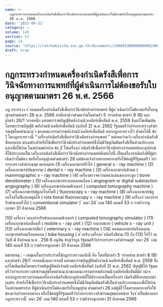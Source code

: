 ```yaml
---
name: >-
  กฎกระทรวงกำหนดเครื่องกำเนิดรังสีเพื่อการวินิจฉัยทางการแพทย์ที่ผู้ดำเนินการไม่ต้องขอรับใบอนุญาตตามมาตรา
  26 พ.ศ. 2566
date: '2023-08-31'
category: ก
volume: 140
section: 53
page: 24
source: 'https://ratchakitcha.soc.go.th/documents/140A053N0000000002400.pdf'
draft: true
---
```


# กฎกระทรวงกำหนดเครื่องกำเนิดรังสีเพื่อการวินิจฉัยทางการแพทย์ที่ผู้ดำเนินการไม่ต้องขอรับใบอนุญาตตามมาตรา 26 พ.ศ. 2566

กฎ กระทรวง ก ําหนดเครื่องกําเนิดรังสีเพื่อกํารวินิจฉัยทํางกํารแพทย์ ที่ผู้ด ําเนินกํารไม่ต้องขอรับใบอนุญําตตํามมําตรํา 26 พ.ศ. 2566 อําศัยอํานําจตํามควํามในมําตรํา 5 วรรคสําม มําตรํา 8 (6) และมําตรํา 26/1 วรรคหนึ่ง แห่งพระรําชบัญญัติพลังงํานนิวเคลียร์เพื่อสันติ พ.ศ. 2559 ซึ่งแก้ไขเพิ่มเติมโดยพระรําชบัญญัติ พลังงํานนิวเคลียร์เพื่อสันติ (ฉบับที่ 2) พ.ศ. 2562 รัฐมนตรีว่ํากํารกระทรวงสําธํารณสุขโดยคําแนะน ํา ของคณะกรรมกํารพลังงํานนิวเคลียร์เพื่อสันติ ออกกฎกระทรวงไว้ ดังต่อไปนี้ ข้อ 1 ในกฎกระทรวงนี้ “ เครื่องกําเนิดรังสีเพื่อกํารวินิจฉัยทํางกํารแพทย์ ” หมํายควํามว่ํา เครื่องกําเนิดรังสีที่ออกแบบ มําเฉพําะสําหรับใช้เพื่อกํารวินิจฉัยทํางกํารแพทย์ซึ่งไม่มีวัสดุกัมมันตรังสีเป็นส่วนประกอบ และเพื่อใช้งําน ในสถํานพยําบําล ข้อ 2 ให้เครื่องก ําเนิดรังสีเพื่อกํารวินิจฉัยทํางกํารแพทย์และอุปกรณ์ที่ใช้ประกอบเป็น เครื่องกําเนิดรังสีเพื่อกํารวินิจฉัยทํางกํารแพทย์ดังต่อไปนี้ เป็นเครื่องกําเนิดรังสีที่ผู้ดําเนินกํารไม่ต้อง ขอรับใบอนุญําตตํามมําตรํา 26 แต่ต้องแจ้งกํารครอบครองหรือใช้ต่อผู้ที่รัฐมนตรีว่ ํากํารกระทรวงสําธํารณสุข มอบหมําย (1) เครื่องเอกซเรย์ทั่วไป ( general x - ray machine ) (2) เครื่องเอกซเรย์ทันตกรรม ( dental x - ray machine ) (3) เครื่องเอกซเรย์เต้ํานม ( mammographic x - ray machine ) (4) เครื่องตรวจควํามหนําแน่นของกระดูก ( bone densitometer ) (5) เครื่องเอกซเรย์ระบบหลอดเลือด ( angiogram or digital subtraction angiography ) (6) เครื่องเอกซเรย์คอมพิวเตอร์ ( computed tomography machine ) (7) เครื่องเอกซเรย์ฟลูออโรสโคปี ( fluoroscopy x - ray machine ) (8) เครื่องเอกซเรย์ฟลูออโรสโคปีแบบหมุนได้ ( rota tional fluoroscopy x - ray machine ) (9) เครื่องจ ําลองกํารรักษําแบบทั่วไป ( conventional simulator ) ้ หนา 24 ่ เลม 140 ตอนที่ 53 ก ราชกิจจานุเบกษา 31 สิงหาคม 2566

(10) เครื่องจ ําลองกํารรักษําแบบคอมพิวเตอร์ ( computed tomography simulator ) (11) เครื่องเอกซเรย์เคลื่อนที่ ( mobile x - ray unit ) (12) รถเอกซเรย์ ( vehicle x - ray unit ) (13) เครื่องเอกซเรย์สัตว์ ( veterinary x - ray machine ) (14) หลอดเอกซเรย์หรือหลอดเอกซเรย์พร้อมเรือนหลอด ( tube housing ) ส ําหรับ เครื่องก ําเนิดรังสีตําม (1) ถึง (13) ให้ไว้ ณ วันที่ 4 สิงหําคม พ.ศ . 256 6 อนุทิน ชําญวีรกูล รัฐมนตรีว่ํากํารกระทรวงสําธํารณสุข ้ หนา 25 ่ เลม 140 ตอนที่ 53 ก ราชกิจจานุเบกษา 31 สิงหาคม 2566

หมํายเหตุ : - เหตุผลในกํารประกําศใช้กฎกระทรวงฉบับนี้ คือ โดยที่มําตรํา 5 วรรคสําม มําตรํา 8 (6) และมําตรํา 26/1 วรรคหนึ่งและวรรคสี่ แห่งพระรําชบัญญัติพลังงํานนิวเคลียร์เพื่อสันติ พ.ศ. 2559 ซึ่งแก้ไขเพิ่มเติมโดยพระรําชบัญญัติพลังงํานนิวเคลียร์เพื่อสันติ (ฉบับที่ 2) พ.ศ. 2562 บัญญัติให้ รัฐมนตรีว่ํากํารกระทรวงสําธํารณสุขโดยคําแนะนําของคณะกรรมกํารพลังงํานนิวเคลียร์เพื่อสันติมีอ ํานําจ ออกกฎกระทรวงกําหนดเครื่องกําเนิดรังสีและอุปกรณ์ที่ใช้ประกอบเป็นเครื่องกํา เนิดรังสีที่ออกแบบมําเฉพําะ สําหรับใช้เพื่อกํารวินิจฉัยทํางกํารแพทย์ซึ่งไม่มีวัสดุกัมมันตรังสีเป็นส่วนประกอบและเพื่อใช้งํานในสถํานพยําบําล ที่ผู้ดําเนินกํารไม่ต้องขอรับใบอนุญําต ตํามมําตรํา 26 แต่ผู้มีไว้ในครอบครองหรือใช้ต้องแจ้งกํารครอบครอง หรือใช้ต่อผู้ที่รัฐมนตรีว่ํากํารกระทรวงสําธํารณสุขมอบหมําย จึงจ ําเป็นต้องออกกฎกระทรวงนี้ ้ หนา 26 ่ เลม 140 ตอนที่ 53 ก ราชกิจจานุเบกษา 31 สิงหาคม 2566
